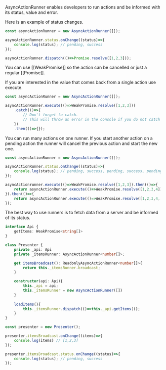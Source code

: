 AsyncActionRunner enables developers to run actions and be informed with its status, value and error. 

Here is an example of status changes.
```typescript
const asyncActionRunner = new AsyncActionRunner([]);

asyncActionRunner.status.onChange((status)=>{
	console.log(status); // pending, success
});

asyncActionRunner.dispatch(()=>Promise.resolve([1,2,3]));
```

You can use [[WeakPromise]] so the action can be cancelled or just a regular [[Promise]].

If you are interested in the value that comes back from a single action use execute.
```typescript
const asyncActionRunner = new AsyncActionRunner([]);

asyncActionRunner.execute(()=>WeakPromise.resolve([1,2,3]))
	.catch(()=>{
		// Don't forget to catch. 
		// This will throw an error in the console if you do not catch this.
	})
	.then(()=>{});
```

You can run many actions on one runner. If you start another action on a pending action the runner will cancel the previous action and start the new one. 

```typescript
const asyncActionRunner = new AsyncActionRunner([]);

asyncActionRunner.status.onChange((status)=>{
	console.log(status); // pending, success, pending, success, pending, success
});

asyncActionrunner.execute(()=>WeakPromise.resolve([1,2,3]).then(()=>{
	return asyncActionRunner.execute(()=>WeakPromise.resolve([1,2,3,4]);
}).then(()=>{
	return asyncActionRunner.execute(()=>WeakPromise.resolve([1,2,3,4, 5]);
});
```

The best way to use runners is to fetch data from a server and be informed of its status.

```typescript
interface Api {
	getItems: WeakPromise<string[]> 
}

class Presenter {
	private _api: Api
	private _itemsRunner: AsyncActionRunner<number[]>;

	get itemsBroadcast(): ReadonlyAsyncActionRunner<number[]>{
		return this._itemsRunner.broadcast;
	}

	constructor(api: Api){
		this._api = api;
		this._itemsRunner = new AsyncActionRunner([])
	}
	
	loadItems(){
		this._itemsRunner.dispatch(()=>this._api.getItems());
	}
}

const presenter = new Presenter();

presenter.itemsBroadcast.onChange((items)=>{
	console.log(items) // [1,2,3]
});

presenter.itemsBroadcast.status.onChange((status)=>{
	console.log(status); // pending, success
});
```